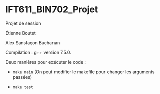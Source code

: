 # IFT611_BIN702_Projet
Projet de session

Étienne Boutet

Alex Sansfaçon Buchanan

Compilation : g++ version 7.5.0.

Deux manières pour exécuter le code :

- `make main` (On peut modifier le makefile pour changer les arguments passées)

- `make test`
